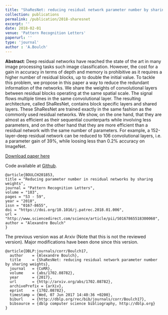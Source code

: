 ```yaml
---
title: "ShaResNet: reducing residual network parameter number by sharing weights"
collection: publications
permalink: /publication/2018-sharesnet
excerpt: ''
date: 2018-02-01
venue: 'Pattern Recognition Letters'
paperurl: ''
type: 'journal'
author : 'A.Boulch'
---
```


**Abstract**: Deep residual networks have reached the state of the art in many image processing tasks such image classification. However, the cost for a gain in accuracy in terms of depth and memory is prohibitive as it requires a higher number of residual blocks, up to double the initial value. To tackle this problem, we propose in this paper a way to reduce the redundant information of the networks. We share the weights of convolutional layers between residual blocks operating at the same spatial scale. The signal flows multiple times in the same convolutional layer. The resulting architecture, called ShaResNet, contains block specific layers and shared layers. These ShaResNet are trained exactly in the same fashion as the commonly used residual networks. We show, on the one hand, that they are almost as efficient as their sequential counterparts while involving less parameters, and on the other hand that they are more efficient than a residual network with the same number of parameters. For example, a 152-layer-deep residual network can be reduced to 106 convolutional layers, i.e. a parameter gain of 39%, while loosing less than 0.2% accuracy on ImageNet.


[Download paper here](https://arxiv.org/abs/1702.08782)

Code available at [Github](https://github.com/aboulch/sharesnet).

```
@article{BOULCH201853,
title = "Reducing parameter number in residual networks by sharing weights",
journal = "Pattern Recognition Letters",
volume = "103",
pages = "53 - 59",
year = "2018",
issn = "0167-8655",
doi = "https://doi.org/10.1016/j.patrec.2018.01.006",
url = "http://www.sciencedirect.com/science/article/pii/S0167865518300060",
author = "Alexandre Boulch"
}
```

The previous version was at Arxiv (Note that this is not the reviewed version).
Major modifications have been done since this version.

```
@article{DBLP:journals/corr/Boulch17,
  author    = {Alexandre Boulch},
  title     = {ShaResNet: reducing residual network parameter number by sharing weights},
  journal   = {CoRR},
  volume    = {abs/1702.08782},
  year      = {2017},
  url       = {http://arxiv.org/abs/1702.08782},
  archivePrefix = {arXiv},
  eprint    = {1702.08782},
  timestamp = {Wed, 07 Jun 2017 14:40:36 +0200},
  biburl    = {http://dblp.org/rec/bib/journals/corr/Boulch17},
  bibsource = {dblp computer science bibliography, http://dblp.org}
}
```
